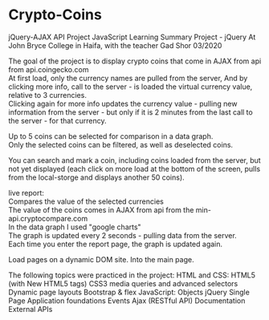 # Crypto-Coins

jQuery-AJAX API Project
JavaScript Learning Summary Project - jQuery
At John Bryce College in Haifa, with the teacher Gad Shor
03/2020

 <p class="text-left">The goal of the project is to display crypto coins that come in AJAX from api from api.coingecko.com<br>
                                At first load, only the currency names are pulled from the server, And by clicking more info, call to the server - is loaded the virtual currency value, relative to 3 currencies.<br>
                                Clicking again for more info updates the currency value - pulling new information from the server - but only if it is 2 minutes from the last call to the server - for that currency.</p>

<p class="text-left">Up to 5 coins can be selected for comparison in a data graph.<br>
Only the selected coins can be filtered, as well as deselected coins.</p>

<p class="text-left">You can search and mark a coin, including coins loaded from the server, but not yet displayed (each click on more load at the bottom of the screen, pulls from the local-storge and displays another 50 coins).</p>

<p class="text-left">live report:<br>
Compares the value of the selected currencies<br>
The value of the coins comes in AJAX from api from the min-api.cryptocompare.com<br>
In the data graph I used "google charts"<br>
The graph is updated every 2 seconds - pulling data from the server.<br>
Each time you enter the report page, the graph is updated again.</p>

<p class="text-left">Load pages on a dynamic DOM site. Into the main page.</p>

The following topics were practiced in the project:
HTML and CSS:
HTML5 (with New HTML5 tags)
CSS3 media queries and advanced selectors
Dynamic page layouts
Bootstrap & flex
JavaScript:
Objects
jQuery
Single Page Application foundations
Events
Ajax (RESTful API)
Documentation
External APIs
